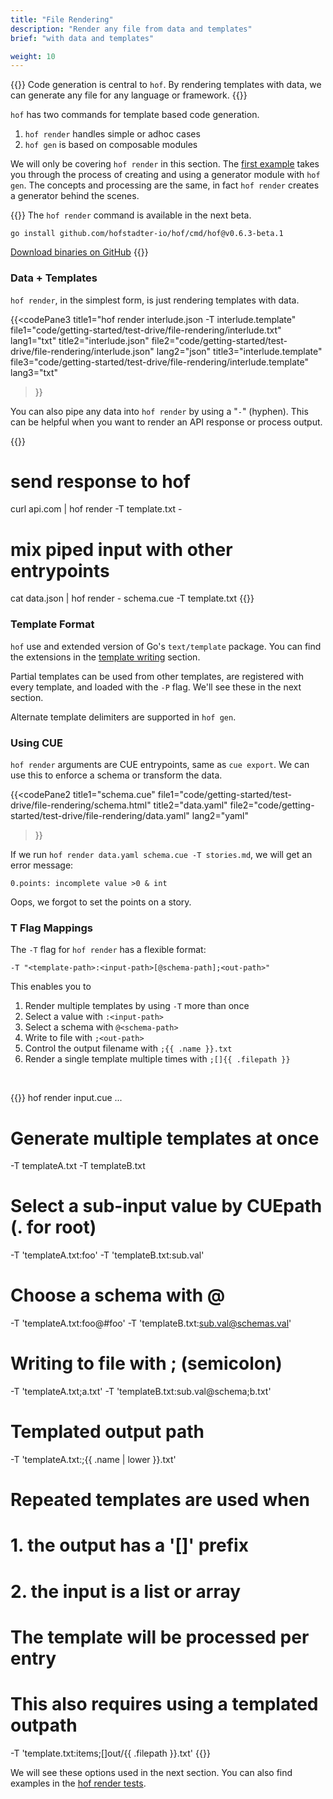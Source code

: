 ```yaml
---
title: "File Rendering"
description: "Render any file from data and templates"
brief: "with data and templates"

weight: 10
---
```


{{<lead>}}
Code generation is central to `hof`.
By rendering templates with data,
we can generate any file for any language or framework.
{{</lead>}}

`hof` has two commands for
template based code generation.

1. `hof render` handles simple or adhoc cases
2. `hof gen` is based on composable modules

We will only be covering `hof render` in this section.
The [first example](/first-example) takes you through
the process of creating and using a generator module with `hof gen`.
The concepts and processing are the same,
in fact `hof render` creates a generator behind the scenes.

{{<alert style="success">}}
The `hof render` command is available in the next beta.

```
go install github.com/hofstadter-io/hof/cmd/hof@v0.6.3-beta.1
```

[Download binaries on GitHub](https://github.com/hofstadter-io/hof/releases/tag/v0.6.3-beta.1)
{{</alert>}}

### Data + Templates

`hof render`, in the simplest form, is just rendering templates with data.

{{<codePane3
	title1="hof render interlude.json -T interlude.template" file1="code/getting-started/test-drive/file-rendering/interlude.txt" lang1="txt"
	title2="interlude.json" file2="code/getting-started/test-drive/file-rendering/interlude.json" lang2="json"
	title3="interlude.template" file3="code/getting-started/test-drive/file-rendering/interlude.template" lang3="txt"
>}}

You can also pipe any data into `hof render` by using a "`-`" (hyphen).
This can be helpful when you want to render
an API response or process output.

{{<codeInner lang="sh" title="pipe data into hof">}}
# send response to hof
curl api.com  | hof render -T template.txt -

# mix piped input with other entrypoints
cat data.json | hof render - schema.cue -T template.txt
{{</codeInner>}}


### Template Format

`hof` use and extended version of Go's `text/template` package.
You can find the extensions in the [template writing](/code-generation/template-writing/) section.

Partial templates can be used from other templates,
are registered with every template, and loaded with the `-P` flag.
We'll see these in the next section.

Alternate template delimiters are supported in `hof gen`.


### Using CUE

`hof render` arguments are CUE entrypoints, same as `cue export`.
We can use this to enforce a schema or transform the data.

{{<codePane2
	title1="schema.cue" file1="code/getting-started/test-drive/file-rendering/schema.html"
	title2="data.yaml" file2="code/getting-started/test-drive/file-rendering/data.yaml" lang2="yaml"
>}}

If we run `hof render data.yaml schema.cue -T stories.md`,
we will get an error message:

`0.points: incomplete value >0 & int`

Oops, we forgot to set the points on a story.


### T Flag Mappings

The `-T` flag for `hof render` has a flexible format:

`-T "<template-path>:<input-path>[@schema-path];<out-path>"`

This enables you to

1. Render multiple templates by using `-T` more than once
1. Select a value with `:<input-path>`
1. Select a schema with `@<schema-path>`
1. Write to file with `;<out-path>`
1. Control the output filename with `;{{ .name }}.txt`
1. Render a single template multiple times with `;[]{{ .filepath }}`

<br>

{{<codeInner title="-T variations" lang="txt">}}
hof render input.cue ...

  # Generate multiple templates at once
  -T templateA.txt -T templateB.txt

  # Select a sub-input value by CUEpath (. for root)
  -T 'templateA.txt:foo'
  -T 'templateB.txt:sub.val'

  # Choose a schema with @
  -T 'templateA.txt:foo@#foo'
  -T 'templateB.txt:sub.val@schemas.val'

  # Writing to file with ; (semicolon)
  -T 'templateA.txt;a.txt'
  -T 'templateB.txt:sub.val@schema;b.txt'

  # Templated output path 
  -T 'templateA.txt:;{{ .name | lower }}.txt'

  # Repeated templates are used when
  # 1. the output has a '[]' prefix
  # 2. the input is a list or array
  #   The template will be processed per entry
  #   This also requires using a templated outpath
  -T 'template.txt:items;[]out/{{ .filepath }}.txt'
{{</codeInner>}}

We will see these options used in the next section.
You can also find examples in the
[hof render tests](https://github.com/hofstadter-io/hof/tree/_dev/test/render).

